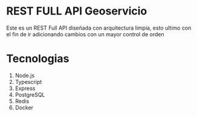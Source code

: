 # REST FULL API Geoservicio

Este es un REST Full API diseñada con arquitectura limpia, esto ultimo con el fin de ir adicionando cambios con un mayor control de orden

# Tecnologias

1. Node.js
2. Typescript
3. Express
4. PostgreSQL
5. Redis
6. Docker
